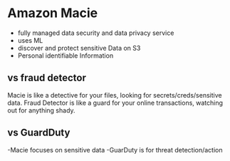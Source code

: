 # Amazon Macie
- fully managed data security and data privacy service
- uses ML
- discover and protect sensitive Data on S3
- Personal identifiable Information

## vs fraud detector
Macie is like a detective for your files, looking for secrets/creds/sensitive data.
Fraud Detector is like a guard for your online transactions, watching out for anything shady.
## vs GuardDuty
-Macie focuses on sensitive data
-GuarDuty is for threat detection/action